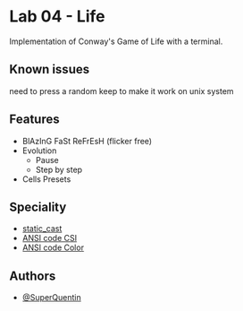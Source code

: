# Lab 04 - Life

Implementation of Conway's Game of Life with a terminal.

## Known issues

need to press a random keep to make it work on unix system

## Features

- BlAzInG FaSt ReFrEsH (flicker free)
- Evolution
  - Pause
  - Step by step
- Cells Presets

## Speciality

- [static_cast](https://en.cppreference.com/w/cpp/language/static_cast)
- [ANSI code CSI](https://en.wikipedia.org/wiki/ANSI_escape_code#CSI_(Control_Sequence_Introducer)_sequences)
- [ANSI code Color](https://en.wikipedia.org/wiki/ANSI_escape_code#8-bit)

## Authors

- [@SuperQuentin](https://github.com/SuperQuentin)

